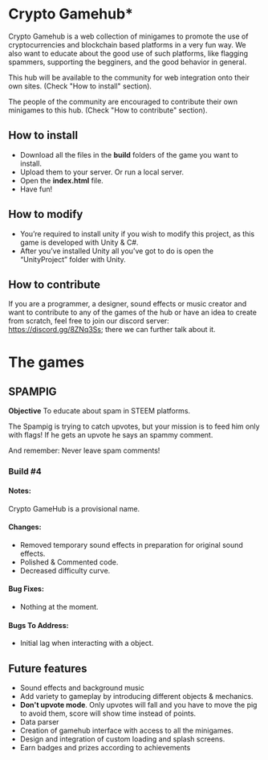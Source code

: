 # Crypto Gamehub*

Crypto Gamehub is a web collection of minigames to promote the use of cryptocurrencies and blockchain based platforms in a very fun way. We also want to educate about the good use of such platforms, like flagging spammers, supporting the begginers, and the good behavior in general.

This hub will be available to the community for web integration onto their own sites. (Check "How to install" section).

The people of the community are encouraged to contribute their own minigames to this hub. (Check "How to contribute" section).

## How to install
- Download all the files in the **build** folders of the game you want to install.
- Upload them to your server. Or run a local server.
- Open the **index.html** file.
- Have fun!

## How to modify
- You’re required to install unity if you wish to modify this project, as this game is developed with Unity & C#.
- After you’ve installed Unity all you’ve got to do is open the “UnityProject” folder with Unity.

## How to contribute
If you are a programmer, a designer, sound effects or music creator and want to contribute to any of the games of the hub or  have an idea to create from scratch, feel free to join our discord server: https://discord.gg/8ZNq3Ss; there we can further talk about it.

# The games

## SPAMPIG
**Objective** To educate about spam in STEEM platforms.

The Spampig is trying to catch upvotes, but your mission is to feed him only with flags! If he gets an upvote he says an spammy comment.

And remember: Never leave spam comments!

### Build #4

#### Notes:
Crypto GameHub is a provisional name.

#### Changes:
* Removed temporary sound effects in preparation for original sound effects.
* Polished & Commented code.
* Decreased difficulty curve.

#### Bug Fixes:
* Nothing at the moment.

#### Bugs To Address:
* Initial lag when interacting with a object.

## Future features
- Sound effects and background music
- Add variety to gameplay by introducing different objects & mechanics.
- **Don't upvote mode**. Only upvotes will fall and you have to move the pig to avoid them, score will show time instead of points.
- Data parser
- Creation of gamehub interface with access to all the minigames.
- Design and integration of custom loading and splash screens.
- Earn badges and prizes according to achievements